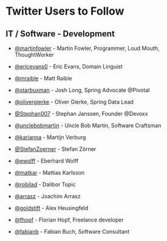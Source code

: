 # Twitter Users to Follow

## IT / Software - Development
* [@martinfowler](https://twitter.com/martinfowler) - Martin Fowler, Programmer, Loud Mouth, ThoughtWorker
* [@ericevans0](https://twitter.com/ericevans0) - Eric Evans, Domain Linguist
* [@mraible](https://twitter.com/mraible) - Matt Raible
* [@starbuxman](https://twitter.com/starbuxman) - Josh Long, Spring Advocate @Pivotal
* [@olivergierke](https://twitter.com/olivergierke) - Oliver Gierke, Spring Data Lead
* [@Stephan007](https://twitter.com/stephan007) - Stephan Janssen, Founder @Devoxx
* [@unclebobmartin](https://twitter.com/unclebobmartin) - Uncle Bob Martin, Software Craftsman
* [@karianna](https://twitter.com/karianna) - Martijn Verburg

* [@StefanZoerner](https://twitter.com/stefanzoerner) - Stefan Zörner
* [@ewolff](https://twitter.com/ewolff) - Eberhard Wolff
* [@matkar](https://twitter.com/matkar) - Mattias Karlsson
* [@robilad](https://twitter.com/robilad) - Dalibor Topic
* [@arrasz](https://twitter.com/arrasz) - Joachim Arrasz
* [@goldstift](https://twitter.com/goldstift) - Alex Heusingfeld
* [@fhopf]() - Florian Hopf, Freelance developer
* [@fabianb](https://twitter.com/fabianb) - Fabian Buch, Software Consultant
